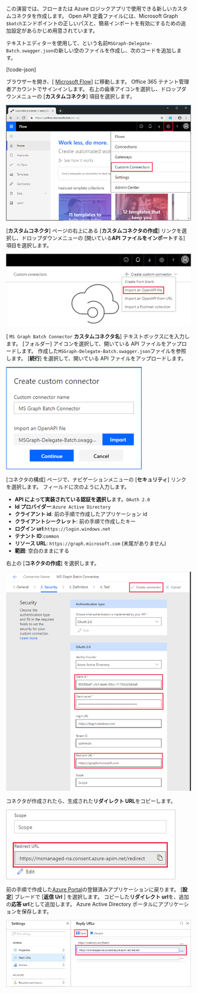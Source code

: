 <!-- markdownlint-disable MD002 MD041 -->

この演習では、フローまたは Azure ロジックアプリで使用できる新しいカスタムコネクタを作成します。 Open API 定義ファイルには、Microsoft Graph `$batch`エンドポイントの正しいパスと、簡易インポートを有効にするための追加設定があらかじめ用意されています。

テキストエディターを使用して、という名前`MSGraph-Delegate-Batch.swagger.json`の新しい空のファイルを作成し、次のコードを追加します。

[!code-json[](../LabFiles/MSGraph-Delegate-Batch.swagger.json)]

ブラウザーを開き、[ [Microsoft Flow](https://flow.microsoft.com)] に移動します。 Office 365 テナント管理者アカウントでサインインします。 右上の歯車アイコンを選択し、ドロップダウンメニューの [**カスタムコネクタ**] 項目を選択します。

![Microsoft Flow のドロップダウンメニューのスクリーンショット](./images/flow-conn1.png)

[**カスタムコネクタ**] ページの右上にある [**カスタムコネクタの作成**] リンクを選択し、ドロップダウンメニューの [開いている**API ファイルをインポート**する] 項目を選択します。

 ![Microsoft Flow の [カスタムコネクタの作成] ドロップダウンメニューのスクリーンショット](./images/flow-conn2.png)

[ `MS Graph Batch Connector` **カスタムコネクタ名**] テキストボックスにを入力します。 [フォルダー] アイコンを選択して、開いている API ファイルをアップロードします。 作成した`MSGraph-Delegate-Batch.swagger.json`ファイルを参照します。 [**続行**] を選択して、開いている API ファイルをアップロードします。

 ![[カスタムコネクタの作成] ダイアログのスクリーンショット](./images/flow-conn3.png)

[コネクタの構成] ページで、ナビゲーションメニューの [**セキュリティ**] リンクを選択します。 フィールドに次のように入力します。

- **API によって実装されている認証を選択し**ます。`OAuth 2.0`
- **Id プロバイダー**:`Azure Active Directory`
- **クライアント id**: 前の手順で作成したアプリケーション id
- **クライアントシークレット**: 前の手順で作成したキー
- **ログイン url**:`https://login.windows.net`
- **テナント ID**:`common`
- **リソース URL**: `https://graph.microsoft.com` (末尾がありません)
- **範囲**: 空白のままにする

右上の [**コネクタの作成**] を選択します。

![コネクタ構成の [セキュリティ] タブのスクリーンショット](./images/flow-conn4.png)

コネクタが作成されたら、生成された**リダイレクト URL**をコピーします。

![生成されたリダイレクト URL のスクリーンショット](./images/flow-conn5.png)

前の手順で作成した[Azure Portal](https://aad.portal.azure.com)の登録済みアプリケーションに戻ります。 [**設定**] ブレードで [**返信 Url** ] を選択します。 コピーした**リダイレクト url**を、追加の**応答 url**として追加します。 Azure Active Directory ポータルにアプリケーションを保存します。

![Azure portal の応答 Url ブレードのスクリーンショット](./images/flow-conn6.png)